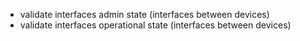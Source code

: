 - validate interfaces admin state (interfaces between devices)
- validate interfaces operational state (interfaces between devices)